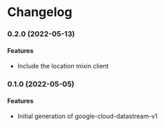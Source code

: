 # Changelog

### 0.2.0 (2022-05-13)

#### Features

* Include the location mixin client

### 0.1.0 (2022-05-05)

#### Features

* Initial generation of google-cloud-datastream-v1
